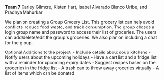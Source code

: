 **Team 7**
Carley Gilmore, Kisten Hart, Isabel Alvarado Blanco Uribe, and Pradnya Mahurkar

We plan on creating a Group Grocery List. This grocery list can help avoid conflicts, reduce food waste, and track consumption. The group choses a login group name and password to access their list of groceries. The users can add/delete/edit the group's groceries. We also plan on including a chat for the group.

Optional Additions to the project:
	- Include details about soup kitchens
	- Notify users about the upcoming holidays
	- Have a cart list and a fridge list with a reminder for upcoming expiry dates
	- Suggest recipes based on the groceries in the fridge list
	- A trash can to throw away groceries virtually
	- A list of items which can be donated

